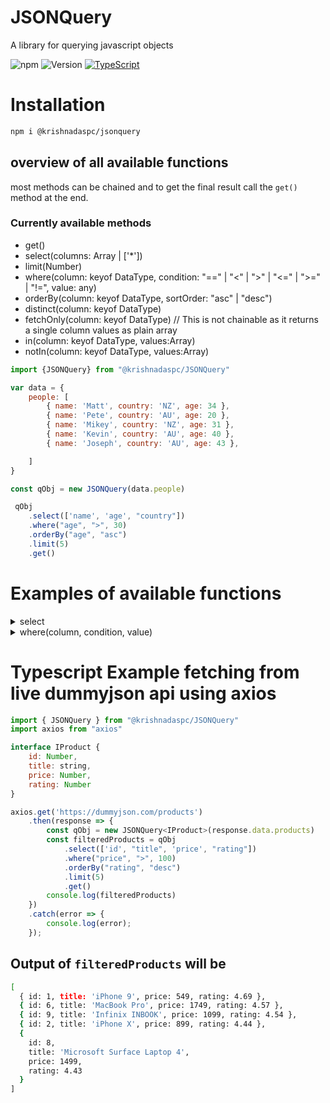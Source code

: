 # JSONQuery

A library for querying javascript objects

![npm](https://img.shields.io/npm/dw/@krishnadaspc/jsonquery) ![Version](https://img.shields.io/npm/v/@krishnadaspc/jsonquery) [![TypeScript](https://badges.frapsoft.com/typescript/love/typescript.svg?v=101)](https://github.com/ellerbrock/typescript-badges/)


# Installation

```bash
npm i @krishnadaspc/jsonquery
```

## overview of all available functions

most methods can be chained and to get the final result call the ``get()`` method at the end.

### Currently available methods


- get()
- select(columns: Array<keyof DataType> | ['*'])
- limit(Number)
- where(column: keyof DataType, condition: "==" | "<" | ">" | "<=" | ">=" | "!=", value: any)
- orderBy(column: keyof DataType, sortOrder: "asc" | "desc")
- distinct(column: keyof DataType)
- fetchOnly(column: keyof DataType) // This is not chainable as it returns a single column values as plain array
- in(column: keyof DataType, values:Array<any>)
- notIn(column: keyof DataType, values:Array<any>)

```js
import {JSONQuery} from "@krishnadaspc/JSONQuery"

var data = {
    people: [
        { name: 'Matt', country: 'NZ', age: 34 },
        { name: 'Pete', country: 'AU', age: 20 },
        { name: 'Mikey', country: 'NZ', age: 31 },
        { name: 'Kevin', country: 'AU', age: 40 },
        { name: 'Joseph', country: 'AU', age: 43 },

    ]
}

const qObj = new JSONQuery(data.people)

 qObj
    .select(['name', 'age', "country"])
    .where("age", ">", 30)
    .orderBy("age", "asc")
    .limit(5)
    .get()

```

# Examples of available functions

<details>
  <summary>select</summary>

```js
import {JSONQuery} from "@krishnadaspc/JSONQuery"

var data = {
    people: [
        { name: 'Matt', country: 'NZ', age: 34 },
        { name: 'Pete', country: 'AU', age: 20 },
        { name: 'Mikey', country: 'NZ', age: 31 },
        { name: 'Kevin', country: 'AU', age: 40 },
        { name: 'Joseph', country: 'AU', age: 43 },

    ]
}

const qObj = new JSONQuery(data.people)
```

## 1. Selecting selected columns

```js
qObj
  .select(['name', 'age'])
  .get()
```
## 2. Selecting all columns
```js
qObj
  .select(['*'])
  .get()
```
</details>

<details>
  <summary>where(column, condition, value)</summary>

## 1. using single where condition 

```js
import {JSONQuery} from "./index"
const data = {
    people: [
        { name: 'Matt', country: 'NZ', age: 34 },
        { name: 'Pete', country: 'AU', age: 20 },
        { name: 'Mikey', country: 'NZ', age: 31 },
        { name: 'Kevin', country: 'AU', age: 40 },
        { name: 'Joseph', country: 'AU', age: 43 },

    ]
}

const qObj = new JSONQuery(data.people)
console.log(
    qObj
    .select(['name', 'age'])
    .where("age", ">", 30)
    .get()
)

/**output
[
  { name: 'Matt', age: 34 },
  { name: 'Mikey', age: 31 },
  { name: 'Kevin', age: 40 },
  { name: 'Joseph', age: 43 }
]
*/

```
## 2. using multiple where condition 

```js
const data = {
    people: [
        { name: 'Matt', country: 'NZ', age: 34 },
        { name: 'Pete', country: 'AU', age: 20 },
        { name: 'Mikey', country: 'NZ', age: 31 },
        { name: 'Kevin', country: 'AU', age: 40 },
        { name: 'Joseph', country: 'AU', age: 43 },

    ]
}

const qObj = new JSONQuery(data.people)
console.log(
    qObj
    .select(['name', 'age', "country"])
    .where("age", ">", 30)
    .where("country", "==", "AU")
    .get()
)
/**output
[
  { name: 'Kevin', age: 40, country: 'AU' },
  { name: 'Joseph', age: 43, country: 'AU' }
]
*/

```

</details>

# Typescript Example fetching from live dummyjson api using axios

```js
import { JSONQuery } from "@krishnadaspc/JSONQuery"
import axios from "axios"

interface IProduct {
    id: Number,
    title: string,
    price: Number,
    rating: Number
}

axios.get('https://dummyjson.com/products')
    .then(response => {
        const qObj = new JSONQuery<IProduct>(response.data.products)
        const filteredProducts = qObj
            .select(['id', "title", 'price', "rating"])
            .where("price", ">", 100)
            .orderBy("rating", "desc")
            .limit(5)
            .get()
        console.log(filteredProducts)
    })
    .catch(error => {
        console.log(error);
    });


```
## Output of `filteredProducts` will be

```bash
[
  { id: 1, title: 'iPhone 9', price: 549, rating: 4.69 },
  { id: 6, title: 'MacBook Pro', price: 1749, rating: 4.57 },
  { id: 9, title: 'Infinix INBOOK', price: 1099, rating: 4.54 },
  { id: 2, title: 'iPhone X', price: 899, rating: 4.44 },
  {
    id: 8,
    title: 'Microsoft Surface Laptop 4',
    price: 1499,
    rating: 4.43
  }
]
```